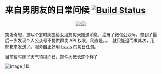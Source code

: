 # 来自男朋友的日常问候 [![Build Status](https://travis-ci.org/chenjiandongx/email-subscribe.svg?branch=master)](https://travis-ci.org/chenjiandongx/email-subscribe)

<div align="center">
<img src="https://user-images.githubusercontent.com/19553554/34069349-c6545d7c-e28a-11e7-9d7f-60a25778718e.png">
<img src="https://user-images.githubusercontent.com/19553554/34069345-ad894a96-e28a-11e7-81ea-21fefbfc4bb4.png">
</div>

突发奇想，想写个定时爬虫给女朋友每天推送消息，注册了微信公众号，整到了最后一步发现个人公众号不提供群发 API 权限，简直是。。。
就只能退而求其次，用邮箱来发送了。服务器正好用 [travis](https://travis-ci.org/) 的每日任务。

目前暂时爬了天气预报而已，邮件大概长这个样子

![image_110](https://user-images.githubusercontent.com/19553554/34069286-cceceaca-e288-11e7-9eab-fdafd25620cb.png)
